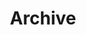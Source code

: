 ---
layout: archive
title: Archive
permalink: /archive/
description: "Repository of some older posts."
---